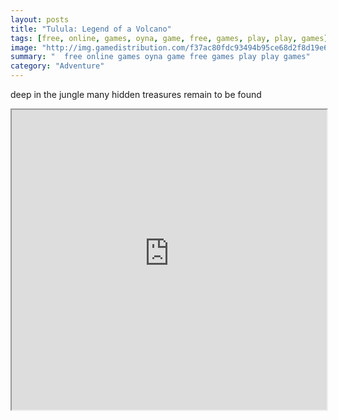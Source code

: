 ```yaml
---
layout: posts
title: "Tulula: Legend of a Volcano"
tags: [free, online, games, oyna, game, free, games, play, play, games]
image: "http://img.gamedistribution.com/f37ac80fdc93494b95ce68d2f8d19e6f.jpg"
summary: "  free online games oyna game free games play play games"
category: "Adventure"
---
```


deep in the jungle many hidden treasures remain to be found

<iframe width="100%" height="480px;" src="http://flash.gamedistribution.com?game=f37ac80fdc93494b95ce68d2f8d19e6f"></iframe>